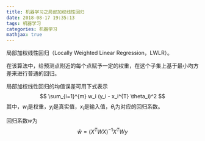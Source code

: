 ```yaml
---
title: 机器学习之局部加权线性回归
date: 2018-08-17 19:35:13
tags: 机器学习
categories: 机器学习
mathjax: true
---
```


局部加权线性回归（Locally Weighted Linear Regression，LWLR）。

在该算法中，给预测点附近的每个点赋予一定的权重，在这个子集上基于最小均方差来进行普通的回归。

局部加权线性回归的均值误差可用下式表示
$$
\sum_{i=1}^{m} w_i (y_i - x_i^{T} \theta_i)^2
$$
其中，$w_i$是权重，$y_i$是真实值，$x_i$是输入值，$\theta_i$为对应的回归系数。

回归系数$w$为
$$
\hat w = (X^{T} W X )^{-1} X^{T} W y
$$
